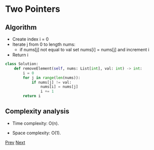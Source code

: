 # Two Pointers

## Algorithm

* Create index i = 0
* Iterate j from 0 to length nums:
    * if nums[j] not equal to val set nums[i] = nums[j] and increment i
* Return i

```python
class Solution:
    def removeElement(self, nums: List[int], val: int) -> int:
        i = 0
        for j in range(len(nums)):
            if nums[j] != val:
                nums[i] = nums[j]
                i += 1
        return i
```

## Complexity analysis

* Time complexity: O(n).

* Space complexity: O(1).

[Prev](solution2.md) [Next](solution4.md)